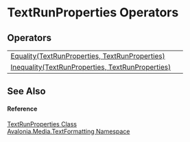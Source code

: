 # TextRunProperties Operators




## Operators
<table>
<tr>
<td><a href="M_Avalonia_Media_TextFormatting_TextRunProperties_op_Equality">Equality(TextRunProperties, TextRunProperties)</a></td>
<td> </td>
</tr>
<tr>
<td><a href="M_Avalonia_Media_TextFormatting_TextRunProperties_op_Inequality">Inequality(TextRunProperties, TextRunProperties)</a></td>
<td> </td>
</tr>
</table>

## See Also


#### Reference
<a href="T_Avalonia_Media_TextFormatting_TextRunProperties">TextRunProperties Class</a>  
<a href="N_Avalonia_Media_TextFormatting">Avalonia.Media.TextFormatting Namespace</a>  
